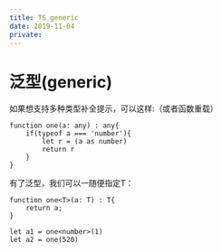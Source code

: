 ```yaml
---
title: TS generic
date: 2019-11-04
private: 
---
```

# 泛型(generic)
如果想支持多种类型补全提示，可以这样:（或者函数重载）

    function one(a: any) : any{
        if(typeof a === 'number'){
            let r = (a as number)
            return r
        }
    }

有了泛型，我们可以一随便指定T：

    function one<T>(a: T) : T{
        return a;
    }

    let a1 = one<number>(1)
    let a2 = one(520)